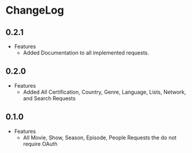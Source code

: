 # ChangeLog

## 0.2.1
- Features
    - Added Documentation to all implemented requests.

## 0.2.0
- Features
    - Added All Certification, Country, Genre, Language, Lists, Network, and Search Requests

## 0.1.0
- Features
    - All Movie, Show, Season, Episode, People Requests the do not require OAuth
